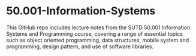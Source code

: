 # 50.001-Information-Systems

This GitHub repo includes lecture notes from the SUTD 50.001 Information Systems and Programming course, covering a range of essential topics such as object oriented programming, data structures, mobile system and programming, design pattern, and use of software libraries.
